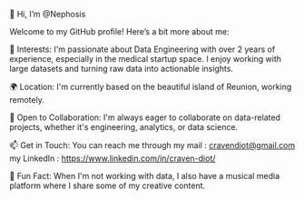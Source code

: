 👋 Hi, I’m @Nephosis

Welcome to my GitHub profile! Here’s a bit more about me:

👀 Interests: I'm passionate about Data Engineering with over 2 years of experience, especially in the medical startup space. I enjoy working with large datasets and turning raw data into actionable insights.

🌍 Location: I'm currently based on the beautiful island of Reunion, working remotely.

🤝 Open to Collaboration: I'm always eager to collaborate on data-related projects, whether it's engineering, analytics, or data science.

📫 Get in Touch: You can reach me through my mail : cravendiot@gmail.com my LinkedIn : https://www.linkedin.com/in/craven-diot/

🎵 Fun Fact: When I'm not working with data, I also have a musical media platform where I share some of my creative content.
